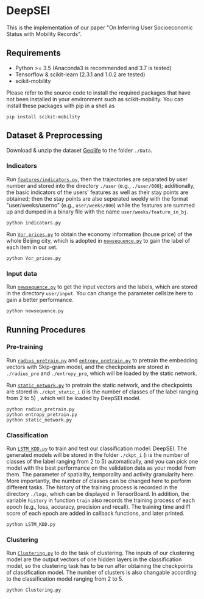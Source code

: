 # DeepSEI

This is the implementation of our paper "On Inferring User Socioeconomic Status with Mobility Records".

## Requirements

* Python >= 3.5 (Anaconda3 is recommended and 3.7 is tested)
* Tensorflow & scikit-learn (2.3.1 and 1.0.2 are tested)
* scikit-mobility 

Please refer to the source code to install the required packages that have not been installed in your environment such as scikit-mobility. You can install these packages with pip in a shell as

```
pip install scikit-mobility
```

## Dataset & Preprocessing

Download & unzip the dataset [Geolife](http://research.microsoft.com/en-us/downloads/b16d359d-d164-469e-9fd4-daa38f2b2e13/) to the folder `./Data`. 

### Indicators
Run [`features/indicators.py`](features/indicators.py), then the trajectories are separated by user number and stored into the directory `./user` (e.g., `./user/000`); additionally, the basic indicators of the users' features as well as their stay points are obtained; then the stay points are also seperated weekly with the format "user/weeks/userno" (e.g., `user/weeks/000`) while the features are summed up and dumped in a binary file with the name `user/weeks/feature_in_bj`.
```
python indicators.py
```

Run [`Vor_prices.py`](Vor_prices.py) to obtain the economy information (house price) of the whole Beijing city, which is adopted in [`newsequence.py`](./newsequence.py) to gain the label of each item in our set.
```
python Vor_prices.py
```

### Input data
Run [`newsequence.py`](./newsequence.py) to get the input vectors and the labels, which are stored in the directory `user/input`. You can change the parameter cellsize here to gain a better performance.
```
python newsequence.py
```

## Running Procedures

### Pre-training
Run [`radius_pretrain.py`](radius_pretrain.py) and [`entropy_pretrain.py`](entropy_pretrain.py) to pretrain the embedding vectors with Skip-gram model, and the checkpoints are stored in `./radius_pre` and `./entropy_pre`, which will be loaded by the static network.

Run [`static_network.py`](static_network.py) to pretrain the static network, and the checkpoints are stored in `./ckpt_static_i` (i is the number of classes of the label ranging from 2 to 5) , which will be loaded by DeepSEI model.
```
python radius_pretrain.py
python entropy_pretrain.py
python static_network.py
```

### Classification
Run [`LSTM_KDD.py`](LSTM_KDD.py) to train and test our classification model: DeepSEI. The generated models will be stored in the folder `./ckpt_i` (i is the number of classes of the label ranging from 2 to 5) automatically, and you can pick one model with the best performance on the validation data as your model from them. The parameter of spatiality, temporality and activity granularity here. More importantly, 
the number of classes can be changed here to perform different tasks. The history of the training process is recorded in the directory `./logs`, which can be displayed in TensorBoard. In addition, the variable `history` in function `train` also records the training process of each epoch (e.g., loss, accuracy, precision and recall). The training time and f1 score of each epoch are added in callback functions, and later printed.
```
python LSTM_KDD.py
```

### Clustering
Run [`Clustering.py`](Clustering.py) to do the task of clustering. The inputs of our clustering model are the output vectors of one hidden layers in the classification model, so the clustering task has to be run after obtaining the checkpoints of classification model. The number of clusters is also changable according to the classification model ranging from 2 to 5.
```
python Clustering.py
```

